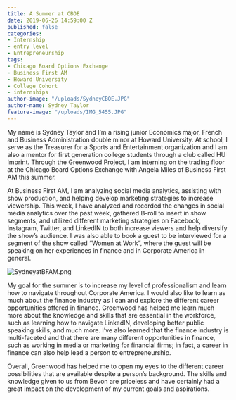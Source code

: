 ```yaml
---
title: A Summer at CBOE
date: 2019-06-26 14:59:00 Z
published: false
categories:
- Internship
- entry level
- Entrepreneurship
tags:
- Chicago Board Options Exchange
- Business First AM
- Howard University
- College Cohort
- internships
author-image: "/uploads/SydneyCBOE.JPG"
author-name: Sydney Taylor
feature-image: "/uploads/IMG_5455.JPG"
---
```


  My name is Sydney Taylor and I’m a rising junior Economics major, French and Business Administration double minor at Howard University. At school, I serve as the Treasurer
for a Sports and Entertainment organization and I am also a mentor for first generation college students through a club called HU Imprint. Through the Greenwood Project, I am
interning on the trading floor at the Chicago Board Options
Exchange with Angela Miles of Business First AM this summer.

  At Business First AM, I am analyzing social media analytics, assisting with show production, and helping develop marketing strategies to increase viewership. This week, I have analyzed and recorded the changes in social media analytics over the past week, gathered B-roll to insert in show segments, and utilized different marketing strategies on Facebook, Instagram, Twitter, and LinkedIN to both increase viewers and help diversify the show’s audience. I was also able to book a guest to be interviewed for a segment of the show called “Women at Work”, where the
guest will be speaking on her experiences in finance and in Corporate America in general.

![SydneyatBFAM.png](/uploads/SydneyatBFAM.png)

  My goal for the summer is to increase my level of professionalism and learn how to navigate throughout Corporate America. I would also like to learn as much about the finance industry as I can and explore the different career opportunities offered in finance. Greenwood has helped me learn much more about the knowledge and skills that are essential in the workforce, such as learning how to navigate LinkedIN, developing better public speaking skills, and much more. I’ve also learned that the finance industry is multi-faceted and that there are many different opportunities in finance, such as working in media or marketing for financial firms; in fact, a career in finance can also help lead a person to entrepreneurship. 

  Overall, Greenwood has helped me to open my eyes to the different career possibilities that are available despite a
person’s background. The skills and knowledge given to us from Bevon are priceless and have certainly had a great impact on the development of my current goals and aspirations.